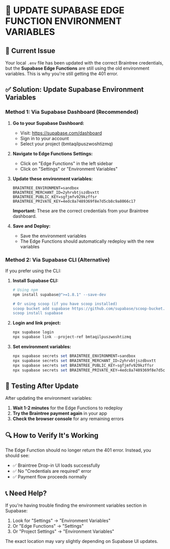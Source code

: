 # 🔧 UPDATE SUPABASE EDGE FUNCTION ENVIRONMENT VARIABLES

## 🚨 Current Issue

Your local `.env` file has been updated with the correct Braintree credentials, but the **Supabase Edge Functions** are still using the old environment variables. This is why you're still getting the 401 error.

## ✅ Solution: Update Supabase Environment Variables

### Method 1: Via Supabase Dashboard (Recommended)

1. **Go to your Supabase Dashboard:**
   - Visit: https://supabase.com/dashboard
   - Sign in to your account
   - Select your project (bmtaqilpuszwoshtizmq)

2. **Navigate to Edge Functions Settings:**
   - Click on "Edge Functions" in the left sidebar
   - Click on "Settings" or "Environment Variables"

3. **Update these environment variables:**

   ```
   BRAINTREE_ENVIRONMENT=sandbox
   BRAINTREE_MERCHANT_ID=2yhrvbtjszdbvxtt
   BRAINTREE_PUBLIC_KEY=sgfjmfv929kzffsr
   BRAINTREE_PRIVATE_KEY=4edc8a7489369f8e7d5cb8c9a8066c17
   ```

   **Important:** These are the correct credentials from your Braintree dashboard.

4. **Save and Deploy:**
   - Save the environment variables
   - The Edge Functions should automatically redeploy with the new variables

### Method 2: Via Supabase CLI (Alternative)

If you prefer using the CLI:

1. **Install Supabase CLI:**

   ```powershell
   # Using npm
   npm install supabase@">=1.8.1" --save-dev

   # Or using scoop (if you have scoop installed)
   scoop bucket add supabase https://github.com/supabase/scoop-bucket.git
   scoop install supabase
   ```

2. **Login and link project:**

   ```powershell
   npx supabase login
   npx supabase link --project-ref bmtaqilpuszwoshtizmq
   ```

3. **Set environment variables:**
   ```powershell
   npx supabase secrets set BRAINTREE_ENVIRONMENT=sandbox
   npx supabase secrets set BRAINTREE_MERCHANT_ID=2yhrvbtjszdbvxtt
   npx supabase secrets set BRAINTREE_PUBLIC_KEY=sgfjmfv929kzffsr
   npx supabase secrets set BRAINTREE_PRIVATE_KEY=4edc8a7489369f8e7d5cb8c9a8066c17
   ```

## 🧪 Testing After Update

After updating the environment variables:

1. **Wait 1-2 minutes** for the Edge Functions to redeploy
2. **Try the Braintree payment again** in your app
3. **Check the browser console** for any remaining errors

## 🔍 How to Verify It's Working

The Edge Function should no longer return the 401 error. Instead, you should see:

- ✅ Braintree Drop-in UI loads successfully
- ✅ No "Credentials are required" error
- ✅ Payment flow proceeds normally

## 📞 Need Help?

If you're having trouble finding the environment variables section in Supabase:

1. Look for "Settings" → "Environment Variables"
2. Or "Edge Functions" → "Settings"
3. Or "Project Settings" → "Environment Variables"

The exact location may vary slightly depending on Supabase UI updates.
